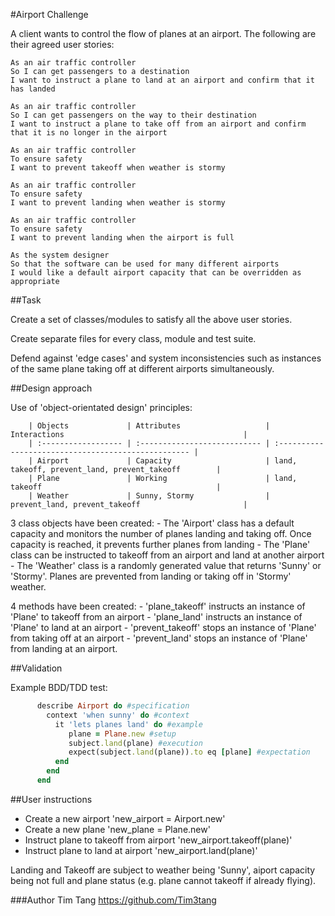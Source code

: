 #Airport Challenge

A client wants to control the flow of planes at an airport. The following are their agreed user stories:

```
As an air traffic controller 
So I can get passengers to a destination 
I want to instruct a plane to land at an airport and confirm that it has landed 

As an air traffic controller 
So I can get passengers on the way to their destination 
I want to instruct a plane to take off from an airport and confirm that it is no longer in the airport

As an air traffic controller 
To ensure safety 
I want to prevent takeoff when weather is stormy 

As an air traffic controller 
To ensure safety 
I want to prevent landing when weather is stormy 

As an air traffic controller 
To ensure safety 
I want to prevent landing when the airport is full 

As the system designer
So that the software can be used for many different airports
I would like a default airport capacity that can be overridden as appropriate
```

##Task

Create a set of classes/modules to satisfy all the above user stories. 

Create separate files for every class, module and test suite.

Defend against 'edge cases' and system inconsistencies such as instances of the same plane taking off at different airports simultaneously. 

##Design approach

Use of 'object-orientated design' principles:

        | Objects             | Attributes                   | Interactions                                        |
        | :------------------ | :--------------------------- | :-------------------------------------------------- |
        | Airport             | Capacity                     | land, takeoff, prevent_land, prevent_takeoff        |
        | Plane               | Working                      | land, takeoff                                       |
        | Weather             | Sunny, Stormy                | prevent_land, prevent_takeoff                       |
        
3 class objects have been created:
        - The 'Airport' class has a default capacity and monitors the number of planes landing and taking off. Once capacity is reached, it prevents further planes from landing
        - The 'Plane' class can be instructed to takeoff from an airport and land at another airport
        - The 'Weather' class is a randomly generated value that returns 'Sunny' or 'Stormy'. Planes are prevented from landing or taking off in 'Stormy' weather.  

4 methods have been created:
        - 'plane_takeoff' instructs an instance of 'Plane' to takeoff from an airport
        - 'plane_land' instructs an instance of 'Plane' to land at an airport
        - 'prevent_takeoff' stops an instance of 'Plane' from taking off at an airport
        - 'prevent_land' stops an instance of 'Plane' from landing at an airport.
        
##Validation

Example BDD/TDD test: 
```ruby
      describe Airport do #specification
        context 'when sunny' do #context
          it 'lets planes land' do #example
             plane = Plane.new #setup
             subject.land(plane) #execution
             expect(subject.land(plane)).to eq [plane] #expectation
          end
        end
      end
```

##User instructions

- Create a new airport 'new_airport = Airport.new'
- Create a new plane 'new_plane = Plane.new'
- Instruct plane to takeoff from airport 'new_airport.takeoff(plane)'
- Instruct plane to land at airport 'new_airport.land(plane)'

Landing and Takeoff are subject to weather being 'Sunny', aiport capacity being not full and plane status (e.g. plane cannot takeoff if already flying). 

###Author
Tim Tang https://github.com/Tim3tang




